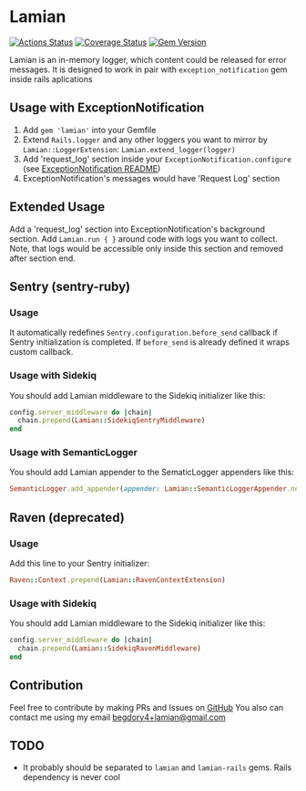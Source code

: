 # Lamian
[![Actions Status](https://github.com/umbrellio/lamian/workflows/Test/badge.svg)](https://github.com/umbrellio/lamian/actions) [![Coverage Status](https://coveralls.io/repos/github/umbrellio/lamian/badge.svg?branch=master)](https://coveralls.io/github/umbrellio/lamian?branch=master) [![Gem Version](https://badge.fury.io/rb/lamian.svg)](https://badge.fury.io/rb/lamian)


Lamian is an in-memory logger, which content could be released for error messages.
It is designed to work in pair with `exception_notification` gem inside rails
aplications

## Usage with ExceptionNotification

1. Add `gem 'lamian'` into your Gemfile
2. Extend `Rails.logger` and any other loggers you want to mirror by
`Lamian::LoggerExtension`: `Lamian.extend_logger(logger)`
3. Add 'request_log' section inside your `ExceptionNotification.configure`
(see [ExceptionNotification README](https://github.com/smartinez87/exception_notification/blob/master/README.md))
4. ExceptionNotification's messages would have 'Request Log' section

## Extended Usage

Add a 'request_log' section into ExceptionNotification's background section.
Add `Lamian.run { }` around code with logs you want to collect. Note, that
logs would be accessible only inside this section and removed after section end.

## Sentry (sentry-ruby)

### Usage

It automatically redefines `Sentry.configuration.before_send` callback
if Sentry initialization is completed. If `before_send` is already defined
it wraps custom callback.

### Usage with Sidekiq

You should add Lamian middleware to the Sidekiq initializer like this:

```ruby
config.server_middleware do |chain|
  chain.prepend(Lamian::SidekiqSentryMiddleware)
end
```

### Usage with SemanticLogger

You should add Lamian appender to the SematicLogger appenders like this:

```ruby
SemanticLogger.add_appender(appender: Lamian::SemanticLoggerAppender.new)
```

## Raven (deprecated)

### Usage

Add this line to your Sentry initializer:

```ruby
Raven::Context.prepend(Lamian::RavenContextExtension)
```

### Usage with Sidekiq

You should add Lamian middleware to the Sidekiq initializer like this:

```ruby
config.server_middleware do |chain|
  chain.prepend(Lamian::SidekiqRavenMiddleware)
end
```

## Contribution

Feel free to contribute by making PRs and Issues on [GitHub](https://github.com/JelF/lamian)
You also can contact me using my email begdory4+lamian@gmail.com

## TODO

- It probably should be separated to `lamian` and `lamian-rails` gems.
Rails dependency is never cool
